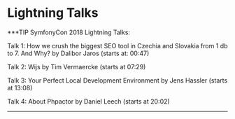 # Lightning Talks

***TIP
SymfonyCon 2018 Lightning Talks: 

Talk 1: How we crush the biggest SEO tool in Czechia and Slovakia from 1 db to 7. And Why? by Dalibor Jaros (starts at: 00:47)

Talk 2: Wijs by Tim Vermaercke (starts at 07:29)

Talk 3: Your Perfect Local Development Environment by Jens Hassler (starts at 13:08)

Talk 4: About Phpactor by Daniel Leech (starts at 20:02)
***